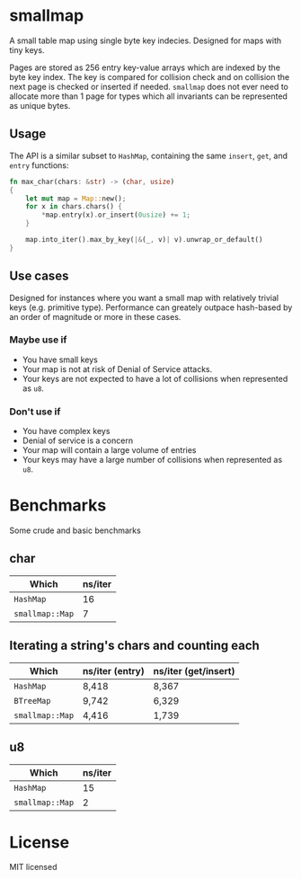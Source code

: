 # smallmap
A small table map using single byte key indecies. Designed for maps with tiny keys.

Pages are stored as 256 entry key-value arrays which are indexed by the byte key index. The key is compared for collision check and on collision the next page is checked or inserted if needed.
`smallmap` does not ever need to allocate more than 1 page for types which all invariants can be represented as unique bytes.

## Usage
The API is a similar subset to `HashMap`, containing the same `insert`, `get`, and `entry` functions:

``` rust
fn max_char(chars: &str) -> (char, usize)
{
    let mut map = Map::new();
    for x in chars.chars() {
		*map.entry(x).or_insert(0usize) += 1;	
    }

	map.into_iter().max_by_key(|&(_, v)| v).unwrap_or_default()
}
```

## Use cases
Designed for instances where you want a small map with relatively trivial keys (e.g. primitive type).
Performance can greately outpace hash-based by an order of magnitude or more in these cases.

### Maybe use if

* You have small keys
* Your map is not at risk of Denial of Service attacks.
* Your keys are not expected to have a lot of collisions when represented as `u8`.

### Don't use if

* You have complex keys
* Denial of service is a concern
* Your map will contain a large volume of entries
* Your keys may have a large number of collisions when represented as `u8`.


# Benchmarks
Some crude and basic benchmarks

## char

| Which           | ns/iter |
|-----------------|---------|
| `HashMap`       | 16      |
| `smallmap::Map` | 7       |


## Iterating a string's chars and counting each

| Which           | ns/iter (entry) | ns/iter (get/insert) |
|-----------------|-----------------|----------------------|
| `HashMap`       | 8,418           | 8,367                |
| `BTreeMap`      | 9,742           | 6,329                |
| `smallmap::Map` | 4,416           | 1,739                |

## u8
| Which           | ns/iter |
|-----------------|---------|
| `HashMap`       | 15      |
| `smallmap::Map` | 2       |

# License
MIT licensed
